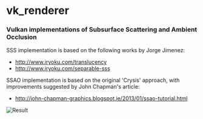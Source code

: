 # vk_renderer
### Vulkan implementations of Subsurface Scattering and Ambient Occlusion

SSS implementation is based on the following works by Jorge Jimenez:
* http://www.iryoku.com/translucency
* http://www.iryoku.com/separable-sss

SSAO implementation is based on the original 'Crysis' approach, with improvements suggested by John Chapman's article:
*  http://john-chapman-graphics.blogspot.ie/2013/01/ssao-tutorial.html

![Result](https://github.com/michead/vk_renderer/blob/master/out/out.png)
